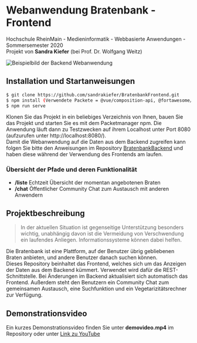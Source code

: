 # Webanwendung Bratenbank - Frontend
Hochschule RheinMain - Medieninformatik - Webbasierte Anwendungen - Sommersemester 2020 <br>
Projekt von **Sandra Kiefer** (bei Prof. Dr. Wolfgang Weitz)

![Beispielbild der Backend Webanwendung](src/main/assets/beispiel.png)

## Installation und Startanweisungen
```sh
$ git clone https://github.com/sandrakiefer/BratenbankFrontend.git
$ npm install (Verwendete Packete = @vue/composition-api, @fortawesome/fontawesome-free, bulma, @stomp/stompjs)
$ npm run serve
```
Klonen Sie das Projekt in ein beliebiges Verzeichnis von Ihnen, bauen Sie das Projekt und starten Sie es mit dem Packetmanager npm.
Die Anwendung läuft dann zu Testzwecken auf ihrem Localhost unter Port 8080 (aufzurufen unter http://localhost:8080/). <br>
Damit die Webanwendung auf die Daten aus dem Backend zugreifen kann folgen Sie bitte den Anweisungen im Repository [BratenbankBackend](https://github.com/sandrakiefer/BratenbankBackend.git) und haben diese während der Verwendung des Frontends am laufen.

### Übersicht der Pfade und deren Funktionalität
* **/liste** Echtzeit Übersicht der momentan angebotenen Braten
* **/chat** Öffentlicher Community Chat zum Austausch mit anderen Anwendern

## Projektbeschreibung
> In der aktuellen Situation ist gegenseitige Unterstützung besonders wichtig, unabhängig davon ist die Vermeidung von Verschwendung ein laufendes Anliegen. 
> Informationssysteme können dabei helfen.

Die Bratenbank ist eine Plattform, auf der Benutzer übrig gebliebenen Braten anbieten, und andere Benutzer danach suchen können. <br>
Dieses Repository beinhaltet das Frontend, welches sich um das Anzeigen der Daten aus dem Backend kümmert. Verwendet wird dafür die REST-Schnittstelle. Bei Änderungen im Backend aktualisiert sich automatisch das Frontend. Außerdem steht den Benutzern ein Community Chat zum gemeinsamen Austausch, eine Suchfunktion und ein Vegetarizitätsrechner zur Verfügung.

## Demonstrationsvideo
Ein kurzes Demonstrationsvideo finden Sie unter **demovideo.mp4** im Repository oder unter [Link zu YouTube](https://youtu.be/gw9xml53MEk)
